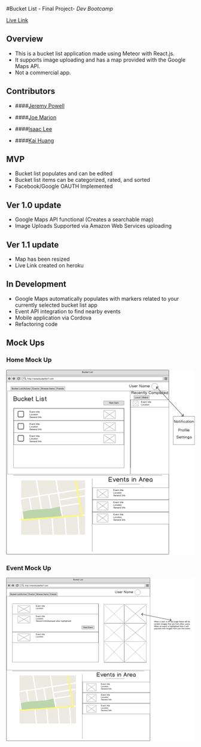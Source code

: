 #Bucket List - Final Project- _Dev Bootcamp_

[Live Link](http://bucket-list-application.herokuapp.com/)

## Overview

 * This is a bucket list application made using Meteor with React.js.
 * It supports image uploading and has a map provided with the Google Maps API.
 * Not a commercial app.

## Contributors

* ####[Jeremy Powell](https://github.com/jp5486)

* ####[Joe Marion](https://github.com/JoeMarion)

* ####[Isaac Lee](https://github.com/isaachlee)

* ####[Kai Huang](https://github.com/huangkc)

## MVP

* Bucket list populates and can be edited
* Bucket list items can be categorized, rated, and sorted
* Facebook/Google OAUTH Implemented

## Ver 1.0 update
* Google Maps API functional (Creates a searchable map)
* Image Uploads Supported via Amazon Web Services uploading

## Ver 1.1 update
* Map has been resized
* Live Link created on heroku

## In Development
* Google Maps automatically populates with markers related to your currently selected bucket list app
* Event API integration to find nearby events
* Mobile application via Cordova
* Refactoring code

## Mock Ups

### Home Mock Up

![Home mockup](https://raw.githubusercontent.com/jp5486/bucket-list/development/public/Home.png "Home mock up")

### Event Mock Up

![Events mockup](https://raw.githubusercontent.com/jp5486/bucket-list/development/public/Events.png "Events mock up")